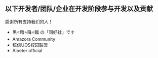 ## 以下开发者/团队/企业在开发阶段参与开发以及贡献
感谢所有支持我们的人！

- 黒⭐暗⭐降⭐臨 の「同好社」です
- Amazora Community
- 统信UOS校园联盟
- Alpeter official
